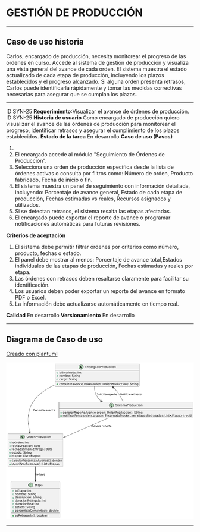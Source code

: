 # GESTIÓN DE PRODUCCIÓN

------

## Caso de uso historia 
Carlos, encargado de producción, necesita monitorear el progreso de las órdenes en curso. Accede al sistema de gestión de producción y visualiza una vista general del avance de cada orden. El sistema muestra el estado actualizado de cada etapa de producción, incluyendo los plazos establecidos y el progreso alcanzado. Si alguna orden presenta retrasos, Carlos puede identificarla rápidamente y tomar las medidas correctivas necesarias para asegurar que se cumplan los plazos.

---

  <tr class="idtext principal">
    <td>ID SYN-25</td>
  </tr>
  <tr class="single text">
    <td><strong>Requerimiento</strong>:Visualizar el avance de órdenes de producción. ID SYN-25</td>
  </tr>
  <tr class="single gray">
    <td><strong>Historia de usuario</strong></td>
  </tr>
  <tr class="single text">
    <td>Como encargado de producción quiero visualizar el avance de las órdenes de producción para monitorear el progreso, identificar retrasos y asegurar el cumplimiento de los plazos establecidos.
</td>
  </tr>
  <tr class="duo">
    <th class="gray"><strong>Estado de la tarea</strong></th>
    <th>En desarrollo</th>
  </tr>
  <tr class="single gray">
    <td><strong>Caso de uso (Pasos)</strong></td>
  </tr>
  <tr class="single text">
    <td>
        <ol>
            <li>
             <li>El encargado accede al módulo "Seguimiento de Órdenes de Producción".</li>
              <li>Selecciona una orden de producción específica desde la lista de órdenes activas o consulta por filtros como: Número de orden, Producto fabricado, Fecha de inicio o fin.</li>
              <li>El sistema muestra un panel de seguimiento con información detallada, incluyendo:  Porcentaje de avance general, Estado de cada etapa de producción, Fechas estimadas vs reales, Recursos asignados y utilizados.</li>
              <li>Si se detectan retrasos, el sistema resalta las etapas afectadas.</li>
              <li>El encargado puede exportar el reporte de avance o programar notificaciones automáticas para futuras revisiones.</li>
        </ol>
    </td>
  </tr>
  <tr class="single gray">
    <td><strong>Criterios de aceptación</strong></td>
  </tr>
  <tr class="single text">
    <td>
        <ol>
              <li>El sistema debe permitir filtrar órdenes por criterios como número, producto, fechas o estado.</li>
              <li>El panel debe mostrar al menos: Porcentaje de avance total,Estados individuales de las etapas de producción, Fechas estimadas y reales por etapa.</li>
              <li>Las órdenes con retrasos deben resaltarse claramente para facilitar su identificación.</li>
              <li>Los usuarios deben poder exportar un reporte del avance en formato PDF o Excel.</li>
              <li>La información debe actualizarse automáticamente en tiempo real.</li>
            </ol>
 <tr class="duo">
    <th class="gray"><strong>Calidad</strong></th>
    <th>En desarrollo</th>
  </tr>
  <tr class="duo">
    <th class="gray"><strong>Versionamiento</strong></th>
    <th>En desarrollo</th>
  </tr>
</table>


---
## Diagrama de Caso de uso
[Creado con plantuml](https://plantuml.com/es/)

![Image title](./assets/images/syn-27.png)

---

